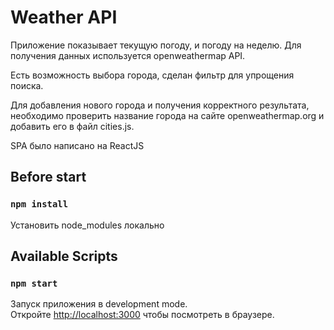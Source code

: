 # Weather API

Приложение показывает текущую погоду, и погоду на неделю. Для получения данных используется openweathermap API.

Есть возможность выбора города, сделан фильтр для упрощения поиска.

Для добавления нового города и получения корректного результата, необходимо проверить название города на сайте openweathermap.org и добавить его в файл cities.js.

SPA было написано на ReactJS

## Before start
  
### `npm install`

Установить node_modules локально

## Available Scripts

### `npm start`

Запуск приложения в development mode.\
Откройте [http://localhost:3000](http://localhost:3000) чтобы посмотреть в браузере.


